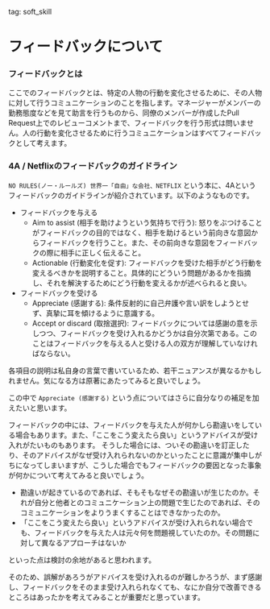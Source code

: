 tag: soft_skill

# フィードバックについて

### フィードバックとは

ここでのフィードバックとは、特定の人物の行動を変化させるために、その人物に対して行うコミュニケーションのことを指します。マネージャーがメンバーの勤務態度などを見て助言を行うものから、同僚のメンバーが作成したPull Request上でのレビューコメントまで、フィードバックを行う形式は問いません。人の行動を変化させるために行うコミュニケーションはすべてフィードバックとして考えます。

### 4A / Netflixのフィードバックのガイドライン

`NO RULES(ノー・ルールズ) 世界一「自由」な会社、NETFLIX` という本に、4Aというフィードバックのガイドラインが紹介されています。以下のようなものです。

- フィードバックを与える
  - Aim to assist (相手を助けようという気持ちで行う): 怒りをぶつけることがフィードバックの目的ではなく、相手を助けるという前向きな意図からフィードバックを行うこと。また、その前向きな意図をフィードバックの際に相手に正しく伝えること。
  - Actionable (行動変化を促す): フィードバックを受けた相手がどう行動を変えるべきかを説明すること。具体的にどういう問題があるかを指摘し、それを解決するためにどう行動を変えるかが述べられると良い。
- フィードバックを受ける
  - Appreciate (感謝する): 条件反射的に自己弁護や言い訳をしようとせず、真摯に耳を傾けるように意識する。
  - Accept or discard (取捨選択): フィードバックについては感謝の意を示しつつ、フィードバックを受け入れるかどうかは自分次第である。このことはフィードバックを与える人と受ける人の双方が理解していなければならない。

各項目の説明は私自身の言葉で書いているため、若干ニュアンスが異なるかもしれません。気になる方は原著にあたってみると良いでしょう。

この中で `Appreciate (感謝する)` という点についてはさらに自分なりの補足を加えたいと思います。

フィードバックの中には、フィードバックを与えた人が何かしら勘違いをしている場合もあります。また、「ここをこう変えたら良い」というアドバイスが受け入れがたいものもあります。
そうした場合には、ついその勘違いを訂正したり、そのアドバイスがなぜ受け入れられないのかといったことに意識が集中しがちになってしまいますが、こうした場合でもフィードバックの要因となった事象が何かについて考えてみると良いでしょう。

- 勘違いが起きているのであれば、そもそもなぜその勘違いが生じたのか。それが自分と他者とのコミュニケーション上の問題で生じたのであれば、そのコミュニケーションをよりうまくすることはできなかったのか。
- 「ここをこう変えたら良い」というアドバイスが受け入れられない場合でも、フィードバックを与えた人は元々何を問題視していたのか。その問題に対して異なるアプローチはないか

といった点は検討の余地があると思われます。

そのため、誤解があろうがアドバイスを受け入れるのが難しかろうが、まず感謝し、フィードバックをそのまま受け入れられなくても、なにか自分で改善できるところはあったかを考えてみることが重要だと思っています。
